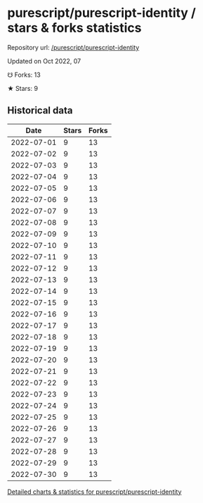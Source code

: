 # purescript/purescript-identity / stars & forks statistics

Repository url: [/purescript/purescript-identity](https://github.com/purescript/purescript-identity)

Updated on Oct 2022, 07

☋ Forks: 13

★ Stars: 9

## Historical data
| Date | Stars | Forks |
|------|-------|-------|
| 2022-07-01 | 9 | 13 | 
| 2022-07-02 | 9 | 13 | 
| 2022-07-03 | 9 | 13 | 
| 2022-07-04 | 9 | 13 | 
| 2022-07-05 | 9 | 13 | 
| 2022-07-06 | 9 | 13 | 
| 2022-07-07 | 9 | 13 | 
| 2022-07-08 | 9 | 13 | 
| 2022-07-09 | 9 | 13 | 
| 2022-07-10 | 9 | 13 | 
| 2022-07-11 | 9 | 13 | 
| 2022-07-12 | 9 | 13 | 
| 2022-07-13 | 9 | 13 | 
| 2022-07-14 | 9 | 13 | 
| 2022-07-15 | 9 | 13 | 
| 2022-07-16 | 9 | 13 | 
| 2022-07-17 | 9 | 13 | 
| 2022-07-18 | 9 | 13 | 
| 2022-07-19 | 9 | 13 | 
| 2022-07-20 | 9 | 13 | 
| 2022-07-21 | 9 | 13 | 
| 2022-07-22 | 9 | 13 | 
| 2022-07-23 | 9 | 13 | 
| 2022-07-24 | 9 | 13 | 
| 2022-07-25 | 9 | 13 | 
| 2022-07-26 | 9 | 13 | 
| 2022-07-27 | 9 | 13 | 
| 2022-07-28 | 9 | 13 | 
| 2022-07-29 | 9 | 13 | 
| 2022-07-30 | 9 | 13 | 


[Detailed charts & statistics for purescript/purescript-identity](https://reviewgithub.com/rep/purescript/purescript-identity)
